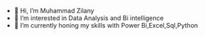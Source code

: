 - 👋 Hi, I’m Muhammad Zilany
- 👀 I’m interested in Data Analysis and Bi intelligence
- 🌱 I’m currently honing my skills with Power Bi,Excel,Sql,Python
<!---
Cloud7Ez/Cloud7Ez is a ✨ special ✨ repository because its `README.md` (this file) appears on your GitHub profile.
You can click the Preview link to take a look at your changes.
--->
